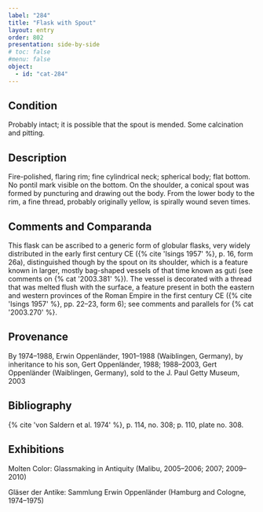 ```yaml
---
label: "284"
title: "Flask with Spout"
layout: entry
order: 802
presentation: side-by-side
# toc: false
#menu: false 
object:
  - id: "cat-284"
---
```


## Condition

Probably intact; it is possible that the spout is mended. Some calcination and pitting.

## Description

Fire-polished, flaring rim; fine cylindrical neck; spherical body; flat bottom. No pontil mark visible on the bottom. On the shoulder, a conical spout was formed by puncturing and drawing out the body. From the lower body to the rim, a fine thread, probably originally yellow, is spirally wound seven times.

## Comments and Comparanda

This flask can be ascribed to a generic form of globular flasks, very widely distributed in the early first century CE ({% cite 'Isings 1957' %}, p. 16, form 26a), distinguished though by the spout on its shoulder, which is a feature known in larger, mostly bag-shaped vessels of that time known as guti (see comments on {% cat '2003.381' %}). The vessel is decorated with a thread that was melted flush with the surface, a feature present in both the eastern and western provinces of the Roman Empire in the first century CE ({% cite 'Isings 1957' %}, pp. 22–23, form 6); see comments and parallels for {% cat '2003.270' %}.

## Provenance

By 1974–1988, Erwin Oppenländer, 1901–1988 (Waiblingen, Germany), by inheritance to his son, Gert Oppenländer, 1988; 1988–2003, Gert Oppenländer (Waiblingen, Germany), sold to the J. Paul Getty Museum, 2003

## Bibliography

{% cite 'von Saldern et al. 1974' %}, p. 114, no. 308; p. 110, plate no. 308.

## Exhibitions

Molten Color: Glassmaking in Antiquity (Malibu, 2005–2006; 2007; 2009–2010)

Gläser der Antike: Sammlung Erwin Oppenländer (Hamburg and Cologne, 1974–1975)
